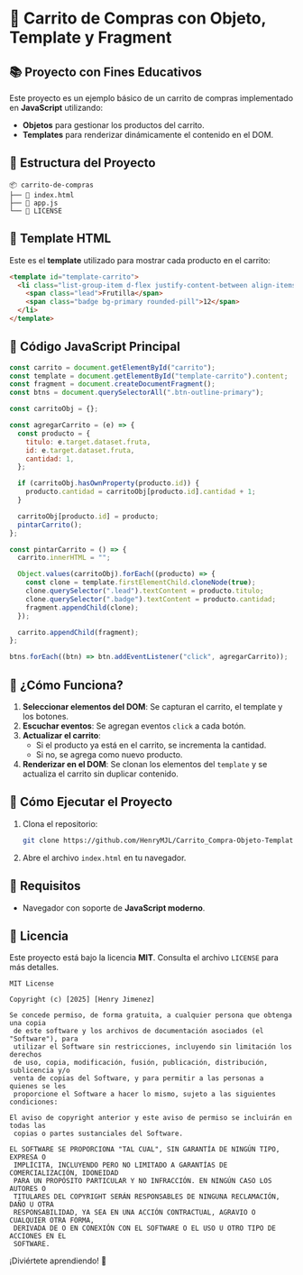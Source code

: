 # 🛒 Carrito de Compras con Objeto, Template y Fragment

## 📚 Proyecto con Fines Educativos

Este proyecto es un ejemplo básico de un carrito de compras implementado en **JavaScript** utilizando:

- **Objetos** para gestionar los productos del carrito.
- **Templates** para renderizar dinámicamente el contenido en el DOM.

## 📂 Estructura del Proyecto

```
📦 carrito-de-compras
├── 📄 index.html
├── 📄 app.js
└── 📄 LICENSE
```

## 🧱 Template HTML

Este es el **template** utilizado para mostrar cada producto en el carrito:

```html
<template id="template-carrito">
  <li class="list-group-item d-flex justify-content-between align-items-center">
    <span class="lead">Frutilla</span>
    <span class="badge bg-primary rounded-pill">12</span>
  </li>
</template>
```

## 📜 Código JavaScript Principal

```javascript
const carrito = document.getElementById("carrito");
const template = document.getElementById("template-carrito").content;
const fragment = document.createDocumentFragment();
const btns = document.querySelectorAll(".btn-outline-primary");

const carritoObj = {};

const agregarCarrito = (e) => {
  const producto = {
    titulo: e.target.dataset.fruta,
    id: e.target.dataset.fruta,
    cantidad: 1,
  };

  if (carritoObj.hasOwnProperty(producto.id)) {
    producto.cantidad = carritoObj[producto.id].cantidad + 1;
  }

  carritoObj[producto.id] = producto;
  pintarCarrito();
};

const pintarCarrito = () => {
  carrito.innerHTML = "";

  Object.values(carritoObj).forEach((producto) => {
    const clone = template.firstElementChild.cloneNode(true);
    clone.querySelector(".lead").textContent = producto.titulo;
    clone.querySelector(".badge").textContent = producto.cantidad;
    fragment.appendChild(clone);
  });

  carrito.appendChild(fragment);
};

btns.forEach((btn) => btn.addEventListener("click", agregarCarrito));
```

## 📌 ¿Cómo Funciona?

1. **Seleccionar elementos del DOM**: Se capturan el carrito, el template y los botones.
2. **Escuchar eventos**: Se agregan eventos `click` a cada botón.
3. **Actualizar el carrito**: 
   - Si el producto ya está en el carrito, se incrementa la cantidad.
   - Si no, se agrega como nuevo producto.
4. **Renderizar en el DOM**: Se clonan los elementos del `template` y se actualiza el carrito sin duplicar contenido.

## 🚀 Cómo Ejecutar el Proyecto

1. Clona el repositorio:

   ```bash
   git clone https://github.com/HenryMJL/Carrito_Compra-Objeto-Template-Fragment-
   ```

2. Abre el archivo `index.html` en tu navegador.

## 📌 Requisitos

- Navegador con soporte de **JavaScript moderno**.

## 📄 Licencia

Este proyecto está bajo la licencia **MIT**. Consulta el archivo `LICENSE` para más detalles.

```
MIT License

Copyright (c) [2025] [Henry Jimenez]

Se concede permiso, de forma gratuita, a cualquier persona que obtenga una copia
 de este software y los archivos de documentación asociados (el "Software"), para
 utilizar el Software sin restricciones, incluyendo sin limitación los derechos
 de uso, copia, modificación, fusión, publicación, distribución, sublicencia y/o
 venta de copias del Software, y para permitir a las personas a quienes se les
 proporcione el Software a hacer lo mismo, sujeto a las siguientes condiciones:

El aviso de copyright anterior y este aviso de permiso se incluirán en todas las
 copias o partes sustanciales del Software.

EL SOFTWARE SE PROPORCIONA "TAL CUAL", SIN GARANTÍA DE NINGÚN TIPO, EXPRESA O
 IMPLÍCITA, INCLUYENDO PERO NO LIMITADO A GARANTÍAS DE COMERCIALIZACIÓN, IDONEIDAD
 PARA UN PROPÓSITO PARTICULAR Y NO INFRACCIÓN. EN NINGÚN CASO LOS AUTORES O
 TITULARES DEL COPYRIGHT SERÁN RESPONSABLES DE NINGUNA RECLAMACIÓN, DAÑO U OTRA
 RESPONSABILIDAD, YA SEA EN UNA ACCIÓN CONTRACTUAL, AGRAVIO O CUALQUIER OTRA FORMA,
 DERIVADA DE O EN CONEXIÓN CON EL SOFTWARE O EL USO U OTRO TIPO DE ACCIONES EN EL
 SOFTWARE.
```

¡Diviértete aprendiendo! 🚀

